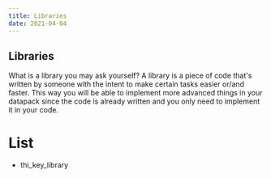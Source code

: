 ```yaml
---
title: Libraries
date: 2021-04-04
---
```


## Libraries

What is a library you may ask yourself? 
A library is a piece of code that's written by someone with the intent to make certain tasks easier or/and faster.
This way you will be able to implement more advanced things in your datapack since the code is already written and you only need to implement it in your code.

# List
* thi_key_library
